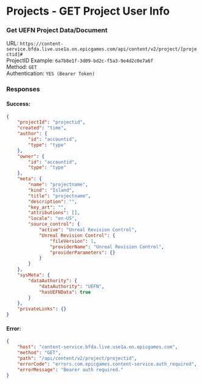 # Projects - GET Project User Info
### Get UEFN Project Data/Document

URL: `https://content-service.bfda.live.use1a.on.epicgames.com/api/content/v2/project/[projectid]#` \
ProjectID Example: `6a7b8e1f-3d09-bd2c-f5a3-9e4d2c0e7a6f` \
Method: `GET` \
Authentication: `YES (Bearer Token)`


### Responses
#### Success:
```json
{
    "projectId": "projectid",
    "created": "time",
    "author": {
        "id": "accountid",
        "type": "type"
    },
    "owner": {
        "id": "accountid",
        "type": "type"
    },
    "meta": {
        "name": "projectname",
        "kind": "Island",
        "title": "projectname",
        "description": "",
        "key_art": "",
        "attributions": [],
        "locale": "en-US",
        "source_control": {
            "active": "Unreal Revision Control",
            "Unreal Revision Control": {
                "fileVersion": 1,
                "providerName": "Unreal Revision Control",
                "providerParameters": {}
            }
        }
    },
    "sysMeta": {
        "dataAuthority": {
            "dataAuthority": "UEFN",
            "hasUEFNData": true
        }
    },
    "privateLinks": {}
}
```

#### Error:
```json
{
    "host": "content-service.bfda.live.use1a.on.epicgames.com",
    "method": "GET",
    "path": "/api/content/v2/project/projectid",
    "errorCode": "errors.com.epicgames.content-service.auth_required",
    "errorMessage": "Bearer auth required."
}
```
